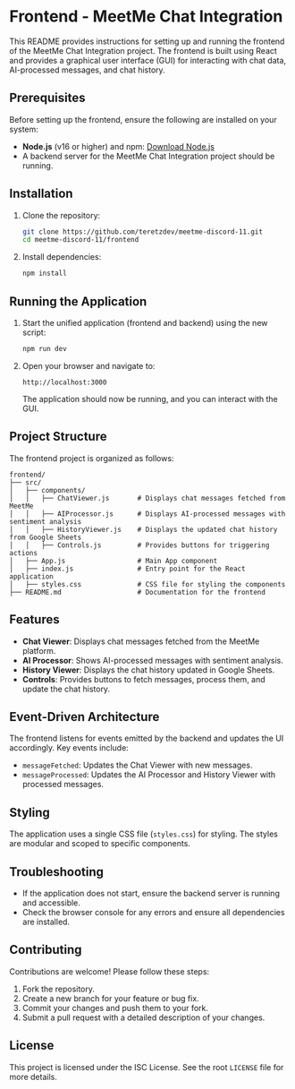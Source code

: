 # Frontend - MeetMe Chat Integration

This README provides instructions for setting up and running the frontend of the MeetMe Chat Integration project. The frontend is built using React and provides a graphical user interface (GUI) for interacting with chat data, AI-processed messages, and chat history.

## Prerequisites

Before setting up the frontend, ensure the following are installed on your system:

- **Node.js** (v16 or higher) and npm: [Download Node.js](https://nodejs.org/)
- A backend server for the MeetMe Chat Integration project should be running.

## Installation

1. Clone the repository:
   ```bash
   git clone https://github.com/teretzdev/meetme-discord-11.git
   cd meetme-discord-11/frontend
   ```

2. Install dependencies:
   ```bash
   npm install
   ```

## Running the Application

1. Start the unified application (frontend and backend) using the new script:
   ```bash
   npm run dev
   ```

2. Open your browser and navigate to:
   ```
   http://localhost:3000
   ```

   The application should now be running, and you can interact with the GUI.

## Project Structure

The frontend project is organized as follows:

```
frontend/
├── src/
│   ├── components/
│   │   ├── ChatViewer.js       # Displays chat messages fetched from MeetMe
│   │   ├── AIProcessor.js      # Displays AI-processed messages with sentiment analysis
│   │   ├── HistoryViewer.js    # Displays the updated chat history from Google Sheets
│   │   ├── Controls.js         # Provides buttons for triggering actions
│   ├── App.js                  # Main App component
│   ├── index.js                # Entry point for the React application
│   ├── styles.css              # CSS file for styling the components
├── README.md                   # Documentation for the frontend
```

## Features

- **Chat Viewer**: Displays chat messages fetched from the MeetMe platform.
- **AI Processor**: Shows AI-processed messages with sentiment analysis.
- **History Viewer**: Displays the chat history updated in Google Sheets.
- **Controls**: Provides buttons to fetch messages, process them, and update the chat history.

## Event-Driven Architecture

The frontend listens for events emitted by the backend and updates the UI accordingly. Key events include:

- `messageFetched`: Updates the Chat Viewer with new messages.
- `messageProcessed`: Updates the AI Processor and History Viewer with processed messages.

## Styling

The application uses a single CSS file (`styles.css`) for styling. The styles are modular and scoped to specific components.

## Troubleshooting

- If the application does not start, ensure the backend server is running and accessible.
- Check the browser console for any errors and ensure all dependencies are installed.

## Contributing

Contributions are welcome! Please follow these steps:

1. Fork the repository.
2. Create a new branch for your feature or bug fix.
3. Commit your changes and push them to your fork.
4. Submit a pull request with a detailed description of your changes.

## License

This project is licensed under the ISC License. See the root `LICENSE` file for more details.